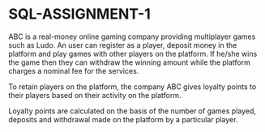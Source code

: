# SQL-ASSIGNMENT-1
ABC is a real-money online gaming company providing multiplayer games such as Ludo. An user can register as a player, 
deposit money in the platform and play games with other players on the platform. 
If he/she wins the game then they can withdraw the winning amount while the platform charges a nominal fee for the services.
 
To retain players on the platform, the company ABC gives loyalty points to their players based on their activity on the platform.
 
Loyalty points are calculated on the basis of the number of games played, deposits and withdrawal made on the platform by a particular player.
 
